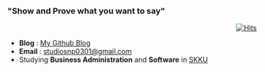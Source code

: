 ### "Show and Prove what you want to say"
<div align=right> 

[![Hits](https://hits.seeyoufarm.com/api/count/incr/badge.svg?url=https%3A%2F%2Fgithub.com%2FSNP0301&count_bg=%2359A6FF&title_bg=%23555555&icon=&icon_color=%23E7E7E7&title=Today+%2F+Total&edge_flat=false)](https://hits.seeyoufarm.com) 

  
  
  
  
  
  
  
</div>

- **Blog**  : [My Github Blog](https://snp0301.github.io/)
- **Email**  : studiosnp0301@gmail.com
- Studying **Business Administration**  and **Software** in [SKKU](https://www.skku.edu/eng/)
